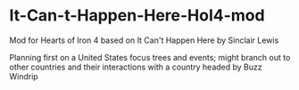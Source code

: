 # It-Can-t-Happen-Here-HoI4-mod
Mod for Hearts of Iron 4 based on It Can't Happen Here by Sinclair Lewis

Planning first on a United States focus trees and events; might branch out to other countries and their interactions with a country headed by Buzz Windrip
